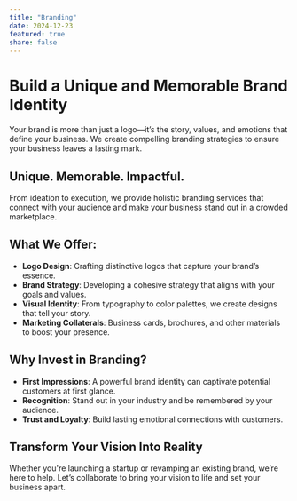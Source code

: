 ```yaml
---
title: "Branding"
date: 2024-12-23
featured: true
share: false
---
```


# Build a Unique and Memorable Brand Identity  

Your brand is more than just a logo—it’s the story, values, and emotions that define your business. We create compelling branding strategies to ensure your business leaves a lasting mark.

## Unique. Memorable. Impactful.

From ideation to execution, we provide holistic branding services that connect with your audience and make your business stand out in a crowded marketplace.

## What We Offer:

- **Logo Design**: Crafting distinctive logos that capture your brand’s essence.  
- **Brand Strategy**: Developing a cohesive strategy that aligns with your goals and values.  
- **Visual Identity**: From typography to color palettes, we create designs that tell your story.  
- **Marketing Collaterals**: Business cards, brochures, and other materials to boost your presence.  

## Why Invest in Branding?

- **First Impressions**: A powerful brand identity can captivate potential customers at first glance.  
- **Recognition**: Stand out in your industry and be remembered by your audience.  
- **Trust and Loyalty**: Build lasting emotional connections with customers.  

## Transform Your Vision Into Reality  

Whether you're launching a startup or revamping an existing brand, we’re here to help. Let’s collaborate to bring your vision to life and set your business apart.

